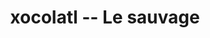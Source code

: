 ---
title: "xocolatl -- Le sauvage"
url: /fontaine-les-clerval/xocolatl-le-sauvage/
shop: chocolat
---
